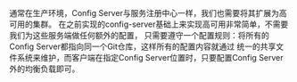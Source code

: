 通常在生产环境，Config Server与服务注册中心一样，我们也需要将其扩展为高可用的集群。
在之前实现的config-server基础上来实现高可用非常简单，不需要我们为这些服务端做任何额外的配置，
只需要遵守一个配置规则：将所有的Config Server都指向同一个Git仓库，这样所有的配置内容就通过
统一的共享文件系统来维护，而客户端在指定Config Server位置时，只要配置Config Server外的均衡负载即可。
